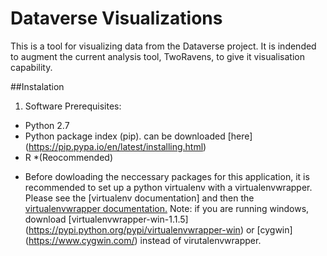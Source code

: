 # Dataverse Visualizations

This is a tool for visualizing data from the Dataverse project. It is indended to augment the current analysis tool, TwoRavens, to give it visualisation capability. 

##Instalation

1. Software Prerequisites:
  * Python 2.7
  * Python package index (pip). can be downloaded [here] (https://pip.pypa.io/en/latest/installing.html)
  * R
  *(Reocommended)
   + Before dowloading the neccessary packages for this application, it is recommended to set up a python virtualenv with a virtualenvwrapper. Please see the [virtualenv documentation] and then the [virtualenvwrapper documentation.](http://virtualenvwrapper.readthedocs.org/en/latest/install.html) Note: if you are running windows, download [virtualenvwrapper-win-1.1.5] (https://pypi.python.org/pypi/virtualenvwrapper-win) or [cygwin] (https://www.cygwin.com/) instead of virutalenvwrapper.
